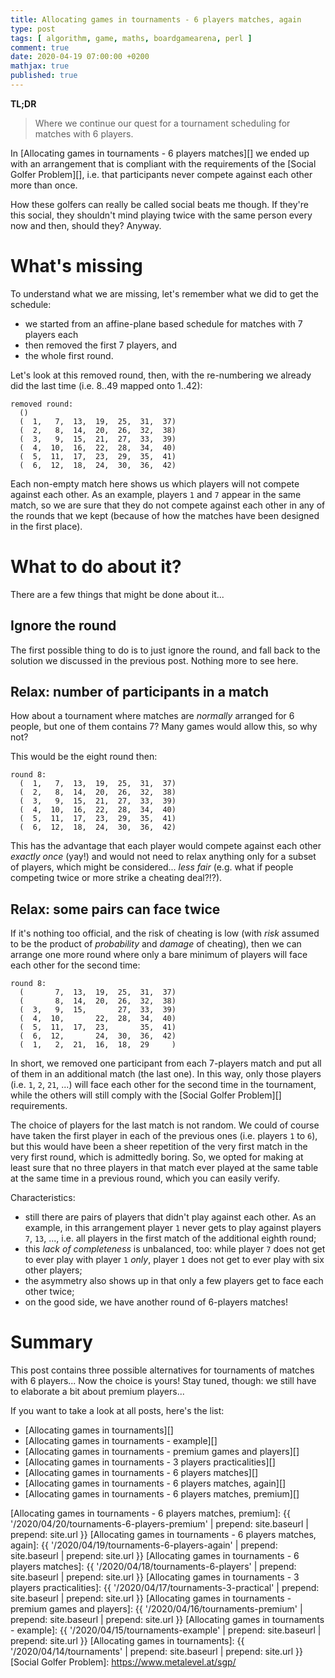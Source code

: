 ```yaml
---
title: Allocating games in tournaments - 6 players matches, again
type: post
tags: [ algorithm, game, maths, boardgamearena, perl ]
comment: true
date: 2020-04-19 07:00:00 +0200
mathjax: true
published: true
---
```


**TL;DR**

> Where we continue our quest for a tournament scheduling for matches with 6
> players.

In [Allocating games in tournaments - 6 players matches][] we ended up with an
arrangement that is compliant with the requirements of the [Social Golfer
Problem][], i.e. that participants never compete against each other more than
once.

How these golfers can really be called social beats me though. If they're
this social, they shouldn't mind playing twice with the same person every
now and then, should they? Anyway.

# What's missing

To understand what we are missing, let's remember what we did to get the
schedule:

- we started from an affine-plane based schedule for matches with
  7 players each
- then removed the first 7 players, and
- the whole first round.

Let's look at this removed round, then, with the re-numbering we already
did the last time (i.e. $8..49$ mapped onto $1..42$):

```
removed round:
  ()
  (  1,   7,  13,  19,  25,  31,  37)
  (  2,   8,  14,  20,  26,  32,  38)
  (  3,   9,  15,  21,  27,  33,  39)
  (  4,  10,  16,  22,  28,  34,  40)
  (  5,  11,  17,  23,  29,  35,  41)
  (  6,  12,  18,  24,  30,  36,  42)
```


Each non-empty match here shows us which players will not compete against
each other. As an example, players `1` and `7` appear in the same match,
so we are sure that they do not compete against each other in any of the
rounds that we kept (because of how the matches have been designed in the
first place).

# What to do about it?

There are a few things that might be done about it...

## Ignore the round

The first possible thing to do is to just ignore the round, and fall back
to the solution we discussed in the previous post. Nothing more to see
here.

## Relax: number of participants in a match

How about a tournament where matches are *normally* arranged for 6 people,
but one of them contains 7? Many games would allow this, so why not?

This would be the eight round then:

```
round 8:
  (  1,   7,  13,  19,  25,  31,  37)
  (  2,   8,  14,  20,  26,  32,  38)
  (  3,   9,  15,  21,  27,  33,  39)
  (  4,  10,  16,  22,  28,  34,  40)
  (  5,  11,  17,  23,  29,  35,  41)
  (  6,  12,  18,  24,  30,  36,  42)
```

This has the advantage that each player would compete against each other
*exactly once* (yay!) and would not need to relax anything only for
a subset of players, which might be considered... *less fair* (e.g. what
if people competing twice or more strike a cheating deal?!?).

## Relax: some pairs can face twice

If it's nothing too official, and the risk of cheating is low (with *risk*
assumed to be the product of *probability* and *damage* of cheating), then
we can arrange one more round where only a bare minimum of players will
face each other for the second time:

```
round 8:
  (       7,  13,  19,  25,  31,  37)
  (       8,  14,  20,  26,  32,  38)
  (  3,   9,  15,       27,  33,  39)
  (  4,  10,       22,  28,  34,  40)
  (  5,  11,  17,  23,       35,  41)
  (  6,  12,       24,  30,  36,  42)
  (  1,   2,  21,  16,  18,  29     )
```

In short, we removed one participant from each 7-players match and put all
of them in an additional match (the last one). In this way, only those
players (i.e. `1`, `2`, `21`, ...) will face each other for the second
time in the tournament, while the others will still comply with the
[Social Golfer Problem][] requirements.

The choice of players for the last match is not random. We could of course
have taken the first player in each of the previous ones (i.e. players `1`
to `6`), but this would have been a sheer repetition of the very first
match in the very first round, which is admittedly boring. So, we opted
for making at least sure that no three players in that match ever played
at the same table at the same time in a previous round, which you can
easily verify.

Characteristics:

- still there are pairs of players that didn't play against each other. As
  an example, in this arrangement player `1` never gets to play against
  players `7`, `13`, ..., i.e. all players in the first match of the
  additional eighth round;
- this *lack of completeness* is unbalanced, too: while player `7` does
  not get to ever play with player `1` *only*, player `1` does not get to
  ever play with six other players;
- the asymmetry also shows up in that only a few players get to face each
  other twice;
- on the good side, we have another round of 6-players matches!


# Summary

This post contains three possible alternatives for tournaments of matches with
6 players... Now the choice is yours! Stay tuned, though: we still have to
elaborate a bit about premium players...

If you want to take a look at all posts, here's the list:

- [Allocating games in tournaments][]
- [Allocating games in tournaments - example][]
- [Allocating games in tournaments - premium games and players][]
- [Allocating games in tournaments - 3 players practicalities][]
- [Allocating games in tournaments - 6 players matches][]
- [Allocating games in tournaments - 6 players matches, again][]
- [Allocating games in tournaments - 6 players matches, premium][]

[Allocating games in tournaments - 6 players matches, premium]: {{ '/2020/04/20/tournaments-6-players-premium' | prepend: site.baseurl | prepend: site.url }}
[Allocating games in tournaments - 6 players matches, again]: {{ '/2020/04/19/tournaments-6-players-again' | prepend: site.baseurl | prepend: site.url }}
[Allocating games in tournaments - 6 players matches]: {{ '/2020/04/18/tournaments-6-players' | prepend: site.baseurl | prepend: site.url }}
[Allocating games in tournaments - 3 players practicalities]: {{ '/2020/04/17/tournaments-3-practical' | prepend: site.baseurl | prepend: site.url }}
[Allocating games in tournaments - premium games and players]: {{ '/2020/04/16/tournaments-premium' | prepend: site.baseurl | prepend: site.url }}
[Allocating games in tournaments - example]: {{ '/2020/04/15/tournaments-example' | prepend: site.baseurl | prepend: site.url }}
[Allocating games in tournaments]: {{ '/2020/04/14/tournaments' | prepend: site.baseurl | prepend: site.url }}
[Social Golfer Problem]: https://www.metalevel.at/sgp/
